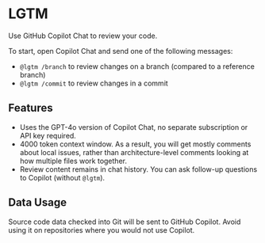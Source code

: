 # LGTM

Use GitHub Copilot Chat to review your code.

To start, open Copilot Chat and send one of the following messages:
- `@lgtm /branch` to review changes on a branch (compared to a reference branch)
- `@lgtm /commit` to review changes in a commit

## Features
- Uses the GPT-4o version of Copilot Chat, no separate subscription or API key required.
- 4000 token context window. As a result, you will get mostly comments about local issues, rather than architecture-level comments looking at how multiple files work together.
- Review content remains in chat history. You can ask follow-up questions to Copilot (without `@lgtm`).

## Data Usage
Source code data checked into Git will be sent to GitHub Copilot. Avoid using it on repositories where you would not use Copilot.


